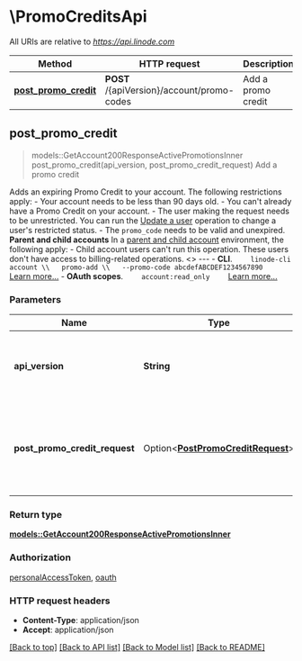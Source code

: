 # \PromoCreditsApi

All URIs are relative to *https://api.linode.com*

Method | HTTP request | Description
------------- | ------------- | -------------
[**post_promo_credit**](PromoCreditsApi.md#post_promo_credit) | **POST** /{apiVersion}/account/promo-codes | Add a promo credit



## post_promo_credit

> models::GetAccount200ResponseActivePromotionsInner post_promo_credit(api_version, post_promo_credit_request)
Add a promo credit

Adds an expiring Promo Credit to your account. The following restrictions apply:  - Your account needs to be less than 90 days old.  - You can't already have a Promo Credit on your account.  - The user making the request needs to be unrestricted. You can run the [Update a user](https://techdocs.akamai.com/linode-api/reference/put-user) operation to change a user's restricted status.  - The `promo_code` needs to be valid and unexpired.  __Parent and child accounts__  In a [parent and child account](https://www.linode.com/docs/guides/parent-child-accounts/) environment, the following apply:  - Child account users can't run this operation. These users don't have access to billing-related operations.   <<LB>>  ---   - __CLI__.      ```     linode-cli account \\   promo-add \\   --promo-code abcdefABCDEF1234567890     ```      [Learn more...](https://techdocs.akamai.com/cloud-computing/docs/getting-started-with-the-linode-cli)  - __OAuth scopes__.      ```     account:read_only     ```      [Learn more...](https://techdocs.akamai.com/linode-api/reference/get-started#oauth)

### Parameters


Name | Type | Description  | Required | Notes
------------- | ------------- | ------------- | ------------- | -------------
**api_version** | **String** | __Enum__ Call either the `v4` URL, or `v4beta` for operations still in Beta. | [required] |
**post_promo_credit_request** | Option<[**PostPromoCreditRequest**](PostPromoCreditRequest.md)> | Enter a Promo Code to add its associated credit to your Account. |  |

### Return type

[**models::GetAccount200ResponseActivePromotionsInner**](get_account_200_response_active_promotions_inner.md)

### Authorization

[personalAccessToken](../README.md#personalAccessToken), [oauth](../README.md#oauth)

### HTTP request headers

- **Content-Type**: application/json
- **Accept**: application/json

[[Back to top]](#) [[Back to API list]](../README.md#documentation-for-api-endpoints) [[Back to Model list]](../README.md#documentation-for-models) [[Back to README]](../README.md)

